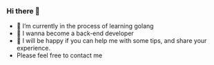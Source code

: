 ### Hi there 👋


- 🔭 I’m currently in the process of learning golang
- 🌱 I wanna become a back-end developer
- 👯 I will be happy if you can help me with some tips, and share your experience.
- Please feel free to contact me
